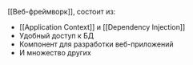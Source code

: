 [[Веб-фреймворк]], состоит из:
- [[Application Context]] и [[Dependency Injection]]
- Удобный доступ к БД
- Компонент для разработки веб-приложений
- И множество других